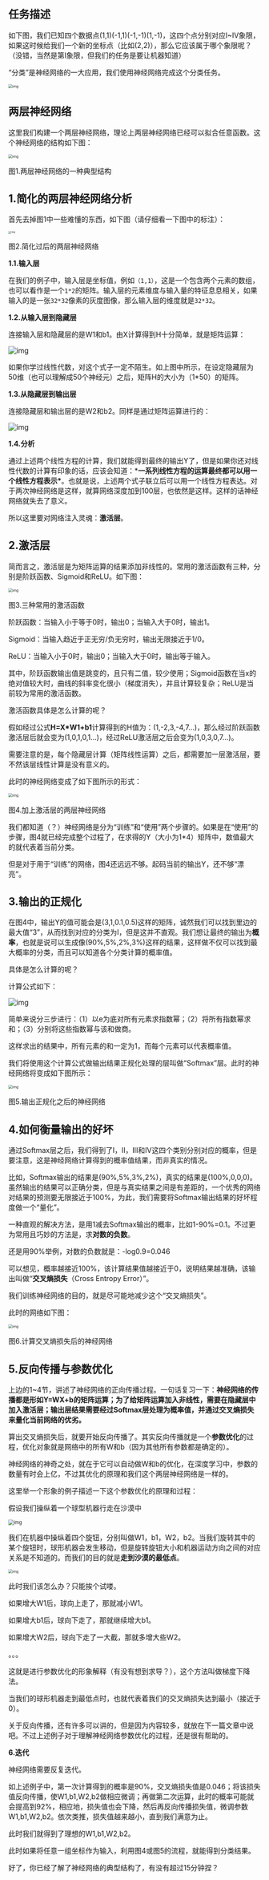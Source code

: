 ## 任务描述

如下图，我们已知四个数据点(1,1)(-1,1)(-1,-1)(1,-1)，这四个点分别对应I~IV象限，如果这时候给我们一个新的坐标点（比如(2,2)），那么它应该属于哪个象限呢？（没错，当然是第I象限，但我们的任务是要让机器知道）

“分类”是神经网络的一大应用，我们使用神经网络完成这个分类任务。

<img src="neural%20network%20m.assets/v2-69dd9ac61229c3e891c11343443d814e_1440w.jpg" alt="img" style="zoom:50%;" />

## 两层神经网络

这里我们构建一个两层神经网络，理论上两层神经网络已经可以拟合任意函数。这个神经网络的结构如下图：

<img src="neural%20network%20m.assets/v2-6fac69d2abab24639943ebaab0b70bde_1440w.jpg" alt="img" style="zoom:50%;" />

图1.两层神经网络的一种典型结构

## **1.简化的两层神经网络分析**

首先去掉图1中一些难懂的东西，如下图（请仔细看一下图中的标注）：

<img src="neural%20network%20m.assets/v2-7ee8cabcbd707dd4deab7155af2ba4cd_1440w.jpg" alt="img" style="zoom: 33%;" />

图2.简化过后的两层神经网络

**1.1.输入层**

在我们的例子中，输入层是坐标值，例如`（1,1）`，这是一个包含两个元素的数组，也可以看作是一个`1*2`的矩阵。输入层的元素维度与输入量的特征息息相关，如果输入的是一张`32*32`像素的灰度图像，那么输入层的维度就是`32*32`。

**1.2.从输入层到隐藏层**

连接输入层和隐藏层的是W1和b1。由X计算得到H十分简单，就是矩阵运算：

![img](neural%20network%20m.assets/v2-b31ecd1eea01a5e52968075778cb9699_1440w.png)

如果你学过线性代数，对这个式子一定不陌生。如上图中所示，在设定隐藏层为50维（也可以理解成50个神经元）之后，矩阵H的大小为（1*50）的矩阵。

**1.3.从隐藏层到输出层**

连接隐藏层和输出层的是W2和b2。同样是通过矩阵运算进行的：

![img](neural%20network%20m.assets/v2-0c8c9f5ea2376623cb31ba74e9256627_1440w.png)

**1.4.分析**

通过上述两个线性方程的计算，我们就能得到最终的输出Y了，但是如果你还对线性代数的计算有印象的话，应该会知道：***一系列线性方程的运算最终都可以用一个线性方程表示\***。也就是说，上述两个式子联立后可以用一个线性方程表达。对于两次神经网络是这样，就算网络深度加到100层，也依然是这样。这样的话神经网络就失去了意义。

所以这里要对网络注入灵魂：**激活层**。

## 2.激活层

简而言之，激活层是为矩阵运算的结果添加非线性的。常用的激活函数有三种，分别是阶跃函数、Sigmoid和ReLU。如下图：

<img src="neural%20network%20m.assets/v2-5600c3448f3cb260702e7460cfb0be31_1440w.jpg" alt="img" style="zoom:50%;" />

图3.三种常用的激活函数

阶跃函数：当输入小于等于0时，输出0；当输入大于0时，输出1。

Sigmoid：当输入趋近于正无穷/负无穷时，输出无限接近于1/0。

ReLU：当输入小于0时，输出0；当输入大于0时，输出等于输入。

其中，阶跃函数输出值是跳变的，且只有二值，较少使用；Sigmoid函数在当x的绝对值较大时，曲线的斜率变化很小（梯度消失），并且计算较复杂；ReLU是当前较为常用的激活函数。

激活函数具体是怎么计算的呢？

假如经过公式**H=X\*W1+b1**计算得到的H值为：(1,-2,3,-4,7...)，那么经过阶跃函数激活层后就会变为(1,0,1,0,1...)，经过ReLU激活层之后会变为(1,0,3,0,7...)。

需要注意的是，每个隐藏层计算（矩阵线性运算）之后，都需要加一层激活层，要不然该层线性计算是没有意义的。

此时的神经网络变成了如下图所示的形式：

<img src="neural%20network%20m.assets/v2-0ced86f32dfa241fc9de10421edbd9b4_1440w.jpg" alt="img" style="zoom: 50%;" />

图4.加上激活层的两层神经网络

我们都知道（？）神经网络是分为“训练”和“使用”两个步骤的。如果是在“使用”的步骤，图4就已经完成整个过程了，在求得的Y（大小为1*4）矩阵中，数值最大的就代表着当前分类。

但是对于用于“训练”的网络，图4还远远不够。起码当前的输出Y，还不够“漂亮”。

## **3.输出的正规化**

在图4中，输出Y的值可能会是(3,1,0.1,0.5)这样的矩阵，诚然我们可以找到里边的最大值“3”，从而找到对应的分类为I，但是这并不直观。我们想让最终的输出为**概率**，也就是说可以生成像(90%,5%,2%,3%)这样的结果，这样做不仅可以找到最大概率的分类，而且可以知道各个分类计算的概率值。

具体是怎么计算的呢？

计算公式如下：

![img](neural%20network%20m.assets/v2-3ad93ae576918ff385485dab6a2e6b87_1440w.png)

简单来说分三步进行：（1）以e为底对所有元素求指数幂；（2）将所有指数幂求和；（3）分别将这些指数幂与该和做商。

这样求出的结果中，所有元素的和一定为1，而每个元素可以代表概率值。

我们将使用这个计算公式做输出结果正规化处理的层叫做“Softmax”层。此时的神经网络将变成如下图所示：

<img src="neural%20network%20m.assets/v2-01285f87ff9d523f62d2d4f6586583c5_1440w.jpg" alt="img" style="zoom:50%;" />

图5.输出正规化之后的神经网络

## 4.如何衡量输出的好坏

通过Softmax层之后，我们得到了I，II，III和IV这四个类别分别对应的概率，但是要注意，这是神经网络计算得到的概率值结果，而非真实的情况。

比如，Softmax输出的结果是(90%,5%,3%,2%)，真实的结果是(100%,0,0,0)。虽然输出的结果可以正确分类，但是与真实结果之间是有差距的，一个优秀的网络对结果的预测要无限接近于100%，为此，我们需要将Softmax输出结果的好坏程度做一个“量化”。

一种直观的解决方法，是用1减去Softmax输出的概率，比如1-90%=0.1。不过更为常用且巧妙的方法是，求**对数的负数**。

还是用90%举例，对数的负数就是：-log0.9=0.046

可以想见，概率越接近100%，该计算结果值越接近于0，说明结果越准确，该输出叫做“**交叉熵损失**（Cross Entropy Error）”。

我们训练神经网络的目的，就是尽可能地减少这个“交叉熵损失”。

此时的网络如下图：

<img src="neural%20network%20m.assets/v2-55f56e273500c8881440877d9c43ebba_1440w.jpg" alt="img" style="zoom:50%;" />

图6.计算交叉熵损失后的神经网络

## 5.反向传播与参数优化

上边的1~4节，讲述了神经网络的正向传播过程。一句话复习一下：**神经网络的传播都是形如Y=WX+b的矩阵运算；为了给矩阵运算加入非线性，需要在隐藏层中加入激活层；输出层结果需要经过Softmax层处理为概率值，并通过交叉熵损失来量化当前网络的优劣。**

算出交叉熵损失后，就要开始反向传播了。其实反向传播就是一个**参数优化**的过程，优化对象就是网络中的所有W和b（因为其他所有参数都是确定的）。

神经网络的神奇之处，就在于它可以自动做W和b的优化，在深度学习中，参数的数量有时会上亿，不过其优化的原理和我们这个两层神经网络是一样的。

这里举一个形象的例子描述一下这个参数优化的原理和过程：

假设我们操纵着一个球型机器行走在沙漠中

<img src="neural%20network%20m.assets/v2-ce4acebca3fecaf429a077e16ff989d9_1440w.jpg" alt="img" style="zoom: 67%;" />

我们在机器中操纵着四个旋钮，分别叫做W1，b1，W2，b2。当我们旋转其中的某个旋钮时，球形机器会发生移动，但是旋转旋钮大小和机器运动方向之间的对应关系是不知道的。而我们的目的就是**走到沙漠的最低点**。

<img src="neural%20network%20m.assets/v2-4dfad8b96d10df776afdcaa618d59857_1440w.jpg" alt="img" style="zoom:50%;" />

此时我们该怎么办？只能挨个试喽。

如果增大W1后，球向上走了，那就减小W1。

如果增大b1后，球向下走了，那就继续增大b1。

如果增大W2后，球向下走了一大截，那就多增大些W2。

。。。

这就是进行参数优化的形象解释（有没有想到求导？），这个方法叫做梯度下降法。

当我们的球形机器走到最低点时，也就代表着我们的交叉熵损失达到最小（接近于0）。

关于反向传播，还有许多可以讲的，但是因为内容较多，就放在下一篇文章中说吧。不过上述例子对于理解神经网络参数优化的过程，还是很有帮助的。

**6.迭代**

神经网络需要反复迭代。

如上述例子中，第一次计算得到的概率是90%，交叉熵损失值是0.046；将该损失值反向传播，使W1,b1,W2,b2做相应微调；再做第二次运算，此时的概率可能就会提高到92%，相应地，损失值也会下降，然后再反向传播损失值，微调参数W1,b1,W2,b2。依次类推，损失值越来越小，直到我们满意为止。

此时我们就得到了理想的W1,b1,W2,b2。

此时如果将任意一组坐标作为输入，利用图4或图5的流程，就能得到分类结果。

好了，你已经了解了神经网络的典型结构了，有没有超过15分钟捏？
